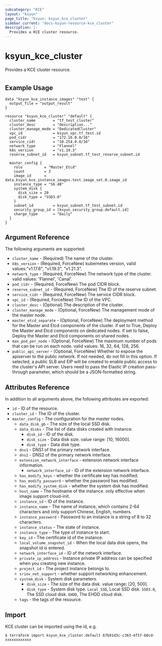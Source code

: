 ```yaml
---
subcategory: "KCE"
layout: "ksyun"
page_title: "ksyun: ksyun_kce_cluster"
sidebar_current: "docs-ksyun-resource-kce_cluster"
description: |-
  Provides a KCE cluster resource.
---
```


# ksyun_kce_cluster

Provides a KCE cluster resource.

#

## Example Usage

```hcl
data "ksyun_kce_instance_images" "test" {
  output_file = "output_result"
}

resource "ksyun_kce_cluster" "default" {
  cluster_name        = "tf_test_cluster"
  cluster_desc        = "description..."
  cluster_manage_mode = "DedicatedCluster"
  vpc_id              = ksyun_vpc.tf_test.id
  pod_cidr            = "172.16.0.0/16"
  service_cidr        = "10.254.0.0/16"
  network_type        = "Flannel"
  k8s_version         = "v1.19.3"
  reserve_subnet_id   = ksyun_subnet.tf_test_reserve_subnet.id

  master_config {
    role          = "Master_Etcd"
    count         = 3
    image_id      = data.ksyun_kce_instance_images.test.image_set.0.image_id
    instance_type = "S6.4B"
    system_disk {
      disk_size = 20
      disk_type = "SSD3.0"
    }
    subnet_id         = ksyun_subnet.tf_test_subnet.id
    security_group_id = [ksyun_security_group.default.id]
    charge_type       = "Daily"
  }
}
```

## Argument Reference

The following arguments are supported:

* `cluster_name` - (Required) The name of the cluster.
* `k8s_version` - (Required, ForceNew) kubernetes version, valid values:"v1.17.6", "v1.19.3", "v1.21.3".
* `network_type` - (Required, ForceNew) The network type of the cluster. valid values: 'Flannel', 'Canal'.
* `pod_cidr` - (Required, ForceNew) The pod CIDR block.
* `reserve_subnet_id` - (Required, ForceNew) The ID of the reserve subnet.
* `service_cidr` - (Required, ForceNew) The service CIDR block.
* `vpc_id` - (Required, ForceNew) The ID of the VPC.
* `cluster_desc` - (Optional) The description of the cluster.
* `cluster_manage_mode` - (Optional, ForceNew) The management mode of the master node.
* `master_etcd_separate` - (Optional, ForceNew) The deployment method for the Master and Etcd components of the cluster. if set to True, Deploy the Master and Etcd components on dedicated nodes. if set to false, Deploy the Master and Etcd components on shared nodes.
* `max_pod_per_node` - (Optional, ForceNew) The maximum number of pods that can be run on each node. valid values: 16, 32, 64, 128, 256.
* `public_api_server` - (Optional, ForceNew) Whether to expose the apiserver to the public network. If not needed, do not fill in this option. If selected, a public SLB and EIP will be created to enable public access to the cluster's API server. Users need to pass the Elastic IP creation pass-through parameter, which should be a JSON-formatted string.

## Attributes Reference

In addition to all arguments above, the following attributes are exported:

* `id` - ID of the resource.
* `cluster_id` - The ID of the cluster.
* `master_config` - The configuration for the master nodes.
  * `data_disk_gb` - The size of the local SSD disk.
  * `data_disks` - The list of data disks created with instance.
    * `disk_id` - ID of the disk.
    * `disk_size` - Data disk size. value range: [10, 16000].
    * `disk_type` - Data disk type.
  * `dns1` - DNS1 of the primary network interface.
  * `dns2` - DNS2 of the primary network interface.
  * `extension_network_interface` - extension network interface information.
    * `network_interface_id` - ID of the extension network interface.
  * `has_modify_keys` - whether the certificate key has modified.
  * `has_modify_password` - whether the password has modified.
  * `has_modify_system_disk` - whether the system disk has modified.
  * `host_name` - The hostname of the instance. only effective when image support cloud-init.
  * `instance_id` - ID of the instance.
  * `instance_name` - The name of instance, which contains 2-64 characters and only support Chinese, English, numbers.
  * `instance_password` - Password to an instance is a string of 8 to 32 characters.
  * `instance_status` - The state of instance.
  * `instance_type` - The type of instance to start.
  * `key_id` - The certificate id of the instance.
  * `local_volume_snapshot_id` - When the local data disk opens, the snapshot id is entered.
  * `network_interface_id` - ID of the network interface.
  * `private_ip_address` - Instance private IP address can be specified when you creating new instance.
  * `project_id` - The project instance belongs to.
  * `sriov_net_support` - whether support networking enhancement.
  * `system_disk` - System disk parameters.
    * `disk_size` - The size of the data disk. value range: [20, 500].
    * `disk_type` - System disk type. `Local_SSD`, Local SSD disk. `SSD3.0`, The SSD cloud disk. `EHDD`, The EHDD cloud disk.
  * `tags` - the tags of the resource.


## Import

KCE cluster can be imported using the id, e.g.

```
$ terraform import ksyun_kce_cluster.default 67b91d3c-c363-4f57-b0cd-xxxxxxxxxxxx
```

